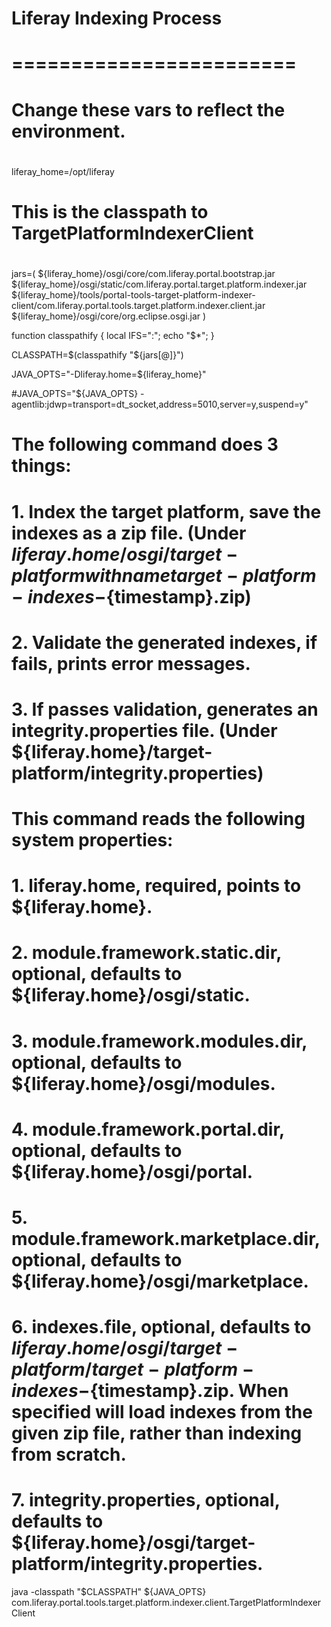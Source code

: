 #
# Liferay Indexing Process
# ========================
#

#
# Change these vars to reflect the environment.
#

liferay_home=/opt/liferay

#
# This is the classpath to TargetPlatformIndexerClient
#
jars=(
	${liferay_home}/osgi/core/com.liferay.portal.bootstrap.jar
	${liferay_home}/osgi/static/com.liferay.portal.target.platform.indexer.jar
	${liferay_home}/tools/portal-tools-target-platform-indexer-client/com.liferay.portal.tools.target.platform.indexer.client.jar
	${liferay_home}/osgi/core/org.eclipse.osgi.jar
)

function classpathify { local IFS=":"; echo "$*"; }

CLASSPATH=$(classpathify "${jars[@]}")

JAVA_OPTS="-Dliferay.home=${liferay_home}"

#JAVA_OPTS="${JAVA_OPTS} -agentlib:jdwp=transport=dt_socket,address=5010,server=y,suspend=y"

#
# The following command does 3 things:
# 1. Index the target platform, save the indexes as a zip file. (Under ${liferay.home}/osgi/target-platform with name target-platform-indexes-${timestamp}.zip)
# 2. Validate the generated indexes, if fails, prints error messages.
# 3. If passes validation, generates an integrity.properties file. (Under ${liferay.home}/target-platform/integrity.properties)
#
# This command reads the following system properties:
# 1. liferay.home, required, points to ${liferay.home}.
# 2. module.framework.static.dir, optional, defaults to ${liferay.home}/osgi/static.
# 3. module.framework.modules.dir, optional, defaults to ${liferay.home}/osgi/modules.
# 4. module.framework.portal.dir, optional, defaults to ${liferay.home}/osgi/portal.
# 5. module.framework.marketplace.dir, optional, defaults to ${liferay.home}/osgi/marketplace.
# 6. indexes.file, optional, defaults to ${liferay.home}/osgi/target-platform/target-platform-indexes-${timestamp}.zip. When specified will load indexes from the given zip file, rather than indexing from scratch.
# 7. integrity.properties, optional, defaults to ${liferay.home}/osgi/target-platform/integrity.properties.

java -classpath "$CLASSPATH" ${JAVA_OPTS} \
	com.liferay.portal.tools.target.platform.indexer.client.TargetPlatformIndexerClient